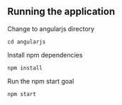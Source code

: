 ## Running the application

Change to angularjs directory

`cd angularjs`

Install npm dependencies

`npm install`

Run the npm start goal

`npm start`